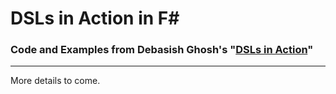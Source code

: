 DSLs in Action in F#
===
### Code and Examples from Debasish Ghosh's "[DSLs in Action](http://www.manning.com/ghosh/)" ###

---

More details to come.
